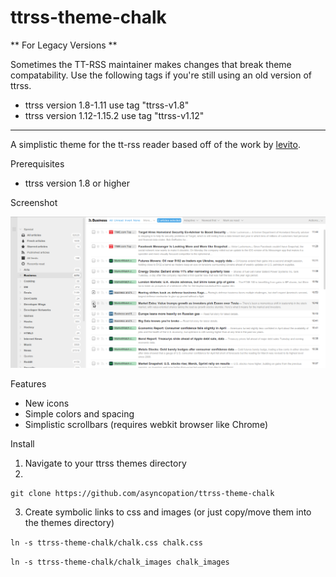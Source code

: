 ttrss-theme-chalk 
================= 

** For Legacy Versions **

Sometimes the TT-RSS maintainer makes changes that break theme compatability.  Use the following tags if you're still using an old version of ttrss.

* ttrss version 1.8-1.11 use tag "ttrss-v1.8"
* ttrss version 1.12-1.15.2 use tag "ttrss-v1.12"

---------------------

A simplistic theme for the tt-rss reader based off of the work by [levito](https://github.com/levito/tt-rss-feedly-theme). 

Prerequisites

* ttrss version 1.8 or higher

Screenshot

![screenshot](screenshot/theme-ss.png)

Features

* New icons 
* Simple colors and spacing 
* Simplistic scrollbars (requires webkit browser like Chrome) 
 
Install 

1. Navigate to your ttrss themes directory
2. 
```
git clone https://github.com/asyncopation/ttrss-theme-chalk
```
3. Create symbolic links to css and images (or just copy/move them into the themes directory)

 ```ln -s ttrss-theme-chalk/chalk.css chalk.css```

 ```ln -s ttrss-theme-chalk/chalk_images chalk_images```

